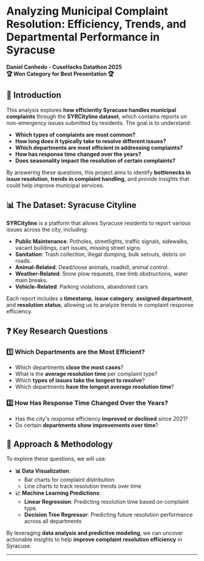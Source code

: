# Analyzing Municipal Complaint Resolution: Efficiency, Trends, and Departmental Performance in Syracuse
**Daniel Canhedo - CuseHacks Datathon 2025**  
**🏆 Won Category for Best Presentation 🏆**

## 📌 Introduction
This analysis explores **how efficiently Syracuse handles municipal complaints** through the **SYRCityline dataset**, which contains reports on non-emergency issues submitted by residents. The goal is to understand:
- **Which types of complaints are most common?**
- **How long does it typically take to resolve different issues?**
- **Which departments are most efficient in addressing complaints?**
- **How has response time changed over the years?**
- **Does seasonality impact the resolution of certain complaints?**

By answering these questions, this project aims to identify **bottlenecks in issue resolution**, **trends in complaint handling**, and provide insights that could help improve municipal services.

## 📊 The Dataset: Syracuse Cityline
**SYRCityline** is a platform that allows Syracuse residents to report various issues across the city, including:
- **Public Maintenance**: Potholes, streetlights, traffic signals, sidewalks, vacant buildings, cart issues, missing street signs.
- **Sanitation**: Trash collection, illegal dumping, bulk setouts, debris on roads.
- **Animal-Related**: Dead/loose animals, roadkill, animal control.
- **Weather-Related**: Snow plow requests, tree limb obstructions, water main breaks.
- **Vehicle-Related**: Parking violations, abandoned cars

Each report includes a **timestamp**, **issue category**, **assigned department**, and **resolution status**, allowing us to analyze trends in complaint response efficiency.

## ❓ Key Research Questions
### **1️⃣ Which Departments are the Most Efficient?**
- Which departments **close the most cases**?
- What is the **average resolution time** per complaint type?
- Which **types of issues take the longest to resolve**?
- Which departments **have the longest average resolution time**?

### **2️⃣️ How Has Response Time Changed Over the Years?**
- Has the city's response efficiency **improved or declined** since 2021?
- Do certain **departments show improvements over time**?

## 🔬 Approach & Methodology
To explore these questions, we will use:
- **📊 Data Visualization**:
   - Bar charts for complaint distribution
   - Line charts to track resolution trends over time
- **📈 Machine Learning Predictions**:
   - **Linear Regression**: Predicting resolution time based on complaint type.
   - **Decision Tree Regressor**: Predicting future resolution performance across all departments

By leveraging **data analysis and predictive modeling**, we can uncover actionable insights to help **improve complaint resolution efficiency** in Syracuse.

---
